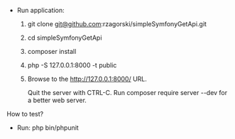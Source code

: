 * Run application:
    1. git clone git@github.com:rzagorski/simpleSymfonyGetApi.git
    2. cd simpleSymfonyGetApi
    3. composer install
    4. php -S 127.0.0.1:8000 -t public
    5. Browse to the http://127.0.0.1:8000/ URL.

       Quit the server with CTRL-C.
       Run composer require server --dev for a better web server.
              
 How to test? 
  * Run: php bin/phpunit
